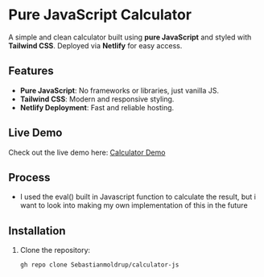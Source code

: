 # Pure JavaScript Calculator

A simple and clean calculator built using **pure JavaScript** and styled with **Tailwind CSS**. Deployed via **Netlify** for easy access.

## Features

- **Pure JavaScript**: No frameworks or libraries, just vanilla JS.
- **Tailwind CSS**: Modern and responsive styling.
- **Netlify Deployment**: Fast and reliable hosting.

## Live Demo

Check out the live demo here: [Calculator Demo](https://elegant-axolotl-cdd408.netlify.app/)

## Process

- I used the eval() built in Javascript function to calculate the result, but i want to look into making my own implementation of this in the future

## Installation

1. Clone the repository:
   ```bash
   gh repo clone Sebastianmoldrup/calculator-js
   ```
